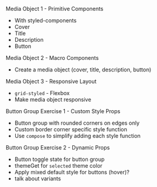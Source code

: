 Media Object 1 - Primitive Components

- With styled-components
- Cover
- Title
- Description
- Button

Media Object 2 - Macro Components

- Create a media object (cover, title, description, button)

Media Object 3 - Responsive Layout

- `grid-styled` - Flexbox
- Make media object responsive

Button Group Exercise 1 - Custom Style Props

- Button group with rounded corners on edges only
- Custom border corner specific style function
- Use `compose` to simplify adding each style function

Button Group Exercise 2 - Dynamic Props

- Button toggle state for button group
- themeGet for `selected` theme color
- Apply mixed default style for buttons (hover)?
- talk about variants
